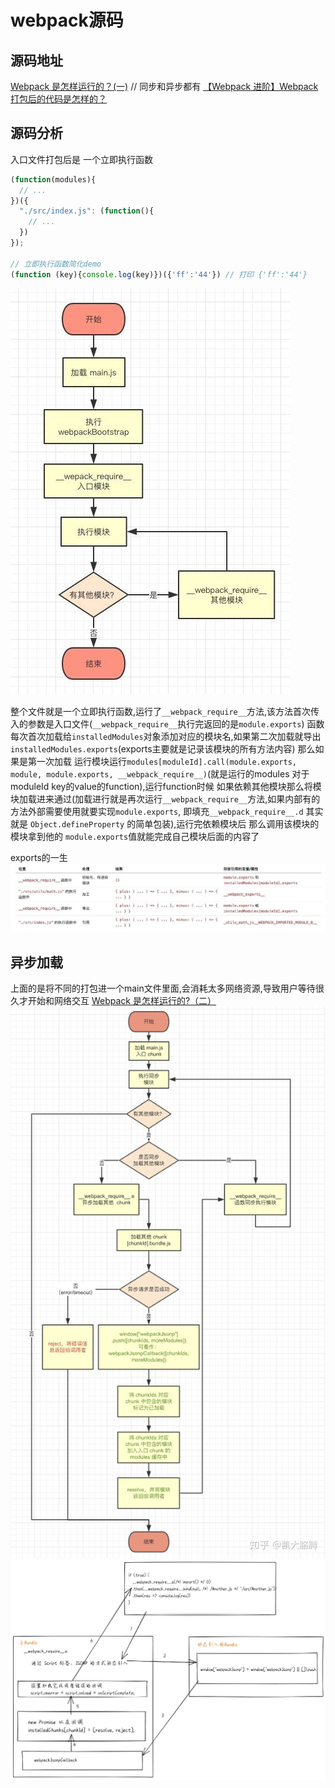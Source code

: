 # webpack源码

## 源码地址

[Webpack 是怎样运行的？(一)](https://juejin.cn/post/6844903747508781069)
// 同步和异步都有
[【Webpack 进阶】Webpack 打包后的代码是怎样的？](https://juejin.cn/post/6937086236926410783)

## 源码分析

入口文件打包后是  一个立即执行函数

```js
(function(modules){
  // ...
})({
  "./src/index.js": (function(){
    // ...
  })
});

// 立即执行函数简化demo
(function (key){console.log(key)})({'ff':'44'}) // 打印 {'ff':'44'}
```

![avatar](源码流程.jpg)

整个文件就是一个立即执行函数,运行了`__webpack_require__`方法,该方法首次传入的参数是入口文件(`__webpack_require__`执行完返回的是`module.exports`)
函数每次首次加载给`installedModules`对象添加对应的模块名,如果第二次加载就导出`installedModules.exports`(exports主要就是记录该模块的所有方法内容)
那么如果是第一次加载 运行模块运行`modules[moduleId].call(module.exports, module, module.exports, __webpack_require__)`(就是运行的modules 对于moduleId key的value的function),运行function时候 如果依赖其他模块那么将模块加载进来通过(加载进行就是再次运行`__webpack_require__`方法,如果内部有的方法外部需要使用就要实现`module.exports`, 即填充`__webpack_require__.d` 其实就是 `Object.defineProperty` 的简单包装),运行完依赖模块后 那么调用该模块的模块拿到他的 `module.exports`值就能完成自己模块后面的内容了

exports的一生
![avatar](exports的一生.jpg)

## 异步加载

上面的是将不同的打包进一个main文件里面,会消耗太多网络资源,导致用户等待很久才开始和网络交互
[Webpack 是怎样运行的?（二）](https://zhuanlan.zhihu.com/p/53044886)
![avatar](异步加载.jpg)
![avatar](异步加载2.png)
